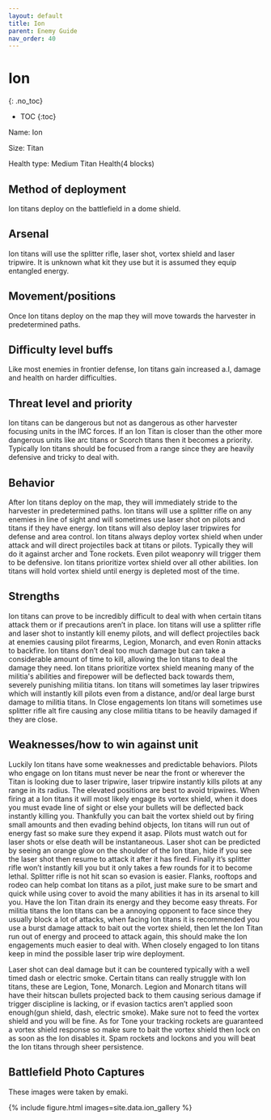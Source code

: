 ```yaml
---
layout: default
title: Ion
parent: Enemy Guide
nav_order: 40
---
```


# Ion
{: .no_toc}

- TOC
{:toc}

Name: Ion

Size: Titan

Health type: Medium Titan Health(4 blocks)

## Method of deployment

Ion titans deploy on the battlefield in a dome shield.

## Arsenal

Ion titans will use the splitter rifle, laser shot, vortex shield and laser tripwire. It is unknown what kit they use but it is assumed they equip entangled energy. 

## Movement/positions

Once Ion titans deploy on the map they will move towards the harvester in predetermined paths.

## Difficulty level buffs

Like most enemies in frontier defense, Ion titans gain increased a.I, damage and health on harder difficulties.

## Threat level and priority 

Ion titans can be dangerous but not as dangerous as other harvester focusing units in the IMC forces. If an Ion Titan is closer than the  other more dangerous units like arc titans or Scorch titans then it becomes a priority. Typically Ion titans should be focused from a range since they are heavily defensive and tricky to deal with.

## Behavior

After Ion titans deploy on the map, they will immediately stride to the harvester in predetermined paths. Ion titans will use a splitter rifle on any enemies in line of sight and will sometimes use laser shot on pilots and titans if they have energy. Ion titans will also deploy laser tripwires for defense and area control. Ion titans always deploy vortex shield when under attack and will direct projectiles back at titans or pilots. Typically they will do it against archer and Tone rockets. Even pilot weaponry will trigger them to be defensive. Ion titans prioritize vortex shield over all other abilities. Ion titans will hold vortex shield until energy is depleted most of the time. 

## Strengths

Ion titans can prove to be incredibly difficult to deal with when certain titans attack them or if precautions aren’t in place. Ion titans will use a splitter rifle and laser shot to instantly kill enemy pilots, and will deflect projectiles back at enemies causing pilot firearms, Legion, Monarch, and even Ronin attacks to backfire. Ion titans don’t deal too much damage but can take a considerable amount of time to kill, allowing the Ion titans to deal the damage they need. Ion titans prioritize vortex shield meaning many of the militia's abilities and firepower will be deflected back towards them, severely punishing militia titans. Ion titans will sometimes lay laser tripwires which will instantly kill pilots even from a distance, and/or deal large burst damage to militia titans. In Close engagements Ion titans will sometimes use splitter rifle alt fire causing any close militia titans to be heavily damaged if they are close. 

## Weaknesses/how to win against unit 

Luckily Ion titans have some weaknesses and predictable behaviors. Pilots who engage on Ion titans must never be near the front or wherever the Titan is looking due to laser tripwire, laser tripwire instantly kills pilots at any range in its radius. The elevated positions are best to avoid tripwires. When firing at a Ion titans it will most likely engage its vortex shield, when it does you must evade line of sight or else your bullets will be deflected back instantly killing you. Thankfully you can bait the vortex shield out by firing small amounts and then evading behind objects, Ion titans will run out of energy fast so make sure they expend it asap. Pilots must watch out for laser shots or else death will be instantaneous. Laser shot can be predicted by seeing an orange glow on the shoulder of the Ion titan, hide if you see the laser shot then resume to attack it after it has fired. Finally it’s splitter rifle won’t instantly kill you but it only takes a few rounds for it to become lethal. Splitter rifle is not hit scan so evasion is easier. Flanks, rooftops and rodeo can help combat Ion titans as a pilot, just make sure to be smart and quick while using cover to avoid the many abilities it has in its arsenal to kill you. Have the Ion Titan drain its energy and they become easy threats. For militia titans the Ion titans can be a annoying opponent to face since they usually block a lot of attacks, when facing Ion titans it is recommended you use a burst damage attack to bait out the vortex shield, then let the Ion Titan run out of energy and proceed to attack again, this should make the Ion engagements much easier to deal with. When closely engaged to Ion titans keep in mind the possible laser trip wire deployment.

Laser shot can deal damage but it can be countered typically with a well timed dash or electric smoke. Certain titans can really struggle with Ion titans, these are Legion, Tone, Monarch. Legion and Monarch titans will have their hitscan bullets projected back to them causing serious damage if trigger discipline is lacking, or if evasion tactics aren’t applied soon enough(gun shield, dash, electric smoke). Make sure not to feed the vortex shield and you will be fine. As for Tone your tracking rockets are guaranteed a vortex shield response so make sure to bait the vortex shield then lock on as soon as the Ion disables it. Spam rockets and lockons and you will beat the Ion titans through sheer persistence. 

## Battlefield Photo Captures

These images were taken by emaki.

{% include figure.html images=site.data.ion_gallery %}
